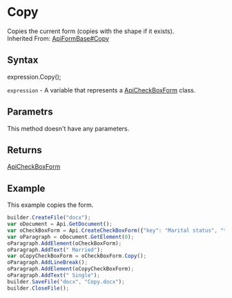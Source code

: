 # Copy

Copies the current form (copies with the shape if it exists).<br>Inherited From: [ApiFormBase#Copy](../../ApiFormBase/Methods/Copy.md)

## Syntax

expression.Copy();

`expression` - A variable that represents a [ApiCheckBoxForm](../ApiCheckBoxForm.md) class.

## Parametrs

This method doesn't have any parameters.

## Returns

[ApiCheckBoxForm](../ApiCheckBoxForm.md)

## Example

This example copies the form.

```javascript
builder.CreateFile("docx");
var oDocument = Api.GetDocument();
var oCheckBoxForm = Api.CreateCheckBoxForm({"key": "Marital status", "tip": "Specify your marital status", "required": true, "placeholder": "Marital status", "radio": true});
var oParagraph = oDocument.GetElement(0);
oParagraph.AddElement(oCheckBoxForm);
oParagraph.AddText(" Married");
var oCopyCheckBoxForm = oCheckBoxForm.Copy();
oParagraph.AddLineBreak();
oParagraph.AddElement(oCopyCheckBoxForm);
oParagraph.AddText(" Single");
builder.SaveFile("docx", "Copy.docx");
builder.CloseFile();
```